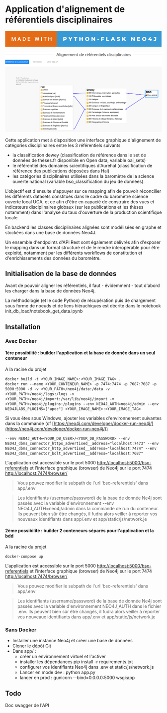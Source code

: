 # Application d'alignement de référentiels disciplinaires

![forthebadge](/app/static/img/forthebadge.svg)

![screenshot](/app/static/img/screenshot.png)

Cette application met à disposition une interface graphique d'alignement de catégories disciplinaires entre les 3 référentiels suivants
- la classification dewey (classification de référence dans le set de données de thèses.fr disponible en Open data, variable oai_sets)
- le référentiel des domaines scientifiques d'Aurehal (classification de référence des publications déposées dans Hal)
- les catégories disciplinaires utilisées dans la baromètre de la science ouverte national (variable bso_classification du jeu de données).

L'objectif est d'ensuite s'appuyer sur ce mapping afin de pouvoir réconcilier les différents datasets constitués dans le cadre du baromètre science ouverte local UCA, et ce afin d'être en capacié de construire des vues et indicateurs disciplinaires globaux (sur les publications et les thèses notamment) dans l'analyse du taux d'ouverture de la production scientifique locale.

En backend les classes disciplinaires alignées sont modélisées en graphe et stockées dans une base de données Neo4J.

Un ensemble d'endpoints d'API Rest sont également délivrés afin d'exposer le mapping dans un format structuré et de le rendre interopérable pour être exploité, notamment par les différents workflows de constitution et d'enrichissements des données du baromètre.

## Initialisation de la base de données

Avant de pouvoir aligner les référentiels, il faut  - évidemment - tout d'abord les charger dans la base de données Neo4j.

La méthodologie (et le code Python) de récupération puis de chargement sous forme de noeuds et de liens hiérachiques est décrite dans le notebook init_db_load/notebook_get_data.ipynb

## Installation

### Avec Docker

#### 1ère possibilité : builder l'application et la base de donnée dans un seul conteneur

A la racine du projet

```
docker build -t <YOUR_IMAGE_NAME>:<YOUR_IMAGE_TAG> .
docker run --name <YOUR_CONTENEUR_NAME> -p 7474:7474 -p 7687:7687 -p 5000:5000 -d -v <YOUR_PATH>/neo4j/data:/data -v <YOUR_PATH>/neo4j/logs:/logs -v <YOUR_PATH>/neo4j/import:/var/lib/neo4j/import -v <YOUR_PATH>/neo4j/plugins:/plugins --env NEO4J_AUTH=neo4j/admin --env NEO4JLABS_PLUGINS=["apoc"] <YOUR_IMAGE_NAME>:<YOUR_IMAGE_TAG>
```

Si vous êtes sous Windows, ajouter les variables d'environnement suivantes dans la commande (cf [https://neo4j.com/developer/docker-run-neo4j/](https://neo4j.com/developer/docker-run-neo4j/))

```
--env NEO4J_AUTH=<YOUR_DB_USER>/<YOUR_DB_PASSWORD> --env NEO4J_dbms_connector_https_advertised__address="localhost:7473" --env NEO4J_dbms_connector_http_advertised__address="localhost:7474" --env NEO4J_dbms_connector_bolt_advertised__address="localhost:7687"
```

L'application est accessible sur le port 5000 [http://localhost:5000/bso-referentiels](http://localhost:5000/bso-referentiels) et l'interface graphique (browser) de Neo4j sur le port 7474 [http://localhost:7474/browser/](http://localhost:7474/browser/)

> Vous pouvez modifier le subpath de l'url 'bso-referentiels' dans app/.env

> Les identifiants (username/password) de la base de donnée Ne4j sont passés avec la variable d'environnement --env NEO4J_AUTH=neo4j/admin dans la commande de run du conteneur. Ils peuvent bien sûr être changés, il fudra alors veiller à reporter vos nouveaux identifiants dans app/.env et app/static/js/network.je

#### 2ème possibilité : builder 2 conteneurs séparés pour l'application et la bdd

A la racine du projet

```
docker-compose up
```
L'application est accessible sur le port 5000 [http://localhost:5000/bso-referentiels](http://localhost:5000/bso-referentiels) et l'interface graphique (browser) de Neo4j sur le port 7474 [http://localhost:7474/browser/](http://localhost:7474/browser/)

> Vous pouvez modifier le subpath de l'url 'bso-referentiels' dans app/.env

> Les identifiants (username/password) de la base de donnée Ne4j sont passés avec la variable d'environnement NEO4J_AUTH dans le fichier .env. Ils peuvent bien sûr être changés, il fudra alors veiller à reporter vos nouveaux identifiants dans app/.env et app/static/js/network.je

### Sans Docker

- Installer une instance Neo4j et créer une base de données
- Cloner le dépôt Git 
- Dans app/ :
  - créer un environnement virtuel et l'activer
  - installer les dépendances pip install -r requirements.txt
  - configurer vos identifiants Neo4j dans .env et static/js/network.js
  - Lancer en mode dev : python app.py
  - lancer en prod : gunicorn --bind=0.0.0.0:5000 wsgi:app 

## Todo

Doc swagger de l'API